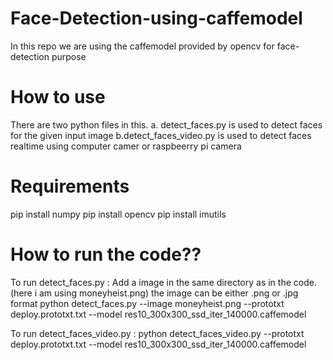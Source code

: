 # Face-Detection-using-caffemodel
In this repo we are using the caffemodel provided by opencv for face-detection purpose

# How to use
There are two python files in this.
a. detect_faces.py is used to detect faces for the given input image
b.detect_faces_video.py is used to detect faces realtime using computer camer or raspbeerry pi camera 

# Requirements
pip install numpy 
pip install opencv
pip install imutils

# How to run the code??
To run detect_faces.py : Add a image in the same directory as in the code.(here i am using moneyheist.png)
the image can be either .png or .jpg format
python detect_faces.py --image moneyheist.png --prototxt deploy.prototxt.txt --model res10_300x300_ssd_iter_140000.caffemodel

To run detect_faces_video.py :
python detect_faces_video.py --prototxt deploy.prototxt.txt --model res10_300x300_ssd_iter_140000.caffemodel

